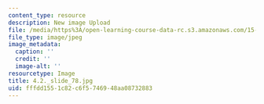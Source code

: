 ```yaml
---
content_type: resource
description: New image Upload
file: /media/https%3A/open-learning-course-data-rc.s3.amazonaws.com/15-s21-nuts-and-bolts-of-business-plans-january-iap-2014/fffdd1551c82c6f5746948aa08732883_4.2._slide_78.jpg
file_type: image/jpeg
image_metadata:
  caption: ''
  credit: ''
  image-alt: ''
resourcetype: Image
title: 4.2._slide_78.jpg
uid: fffdd155-1c82-c6f5-7469-48aa08732883
---
```

